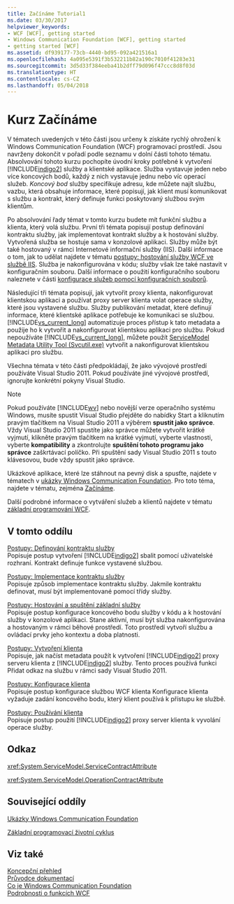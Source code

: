 ```yaml
---
title: Začínáme Tutorial1
ms.date: 03/30/2017
helpviewer_keywords:
- WCF [WCF], getting started
- Windows Communication Foundation [WCF], getting started
- getting started [WCF]
ms.assetid: df939177-73cb-4440-bd95-092a421516a1
ms.openlocfilehash: 4a095e5391f3b532211b82a190c7010f41283e31
ms.sourcegitcommit: 3d5d33f384eeba41b2dff79d096f47ccc8d8f03d
ms.translationtype: HT
ms.contentlocale: cs-CZ
ms.lasthandoff: 05/04/2018
---
```

# <a name="getting-started-tutorial"></a>Kurz Začínáme
V tématech uvedených v této části jsou určeny k získáte rychlý ohrožení k Windows Communication Foundation (WCF) programovací prostředí. Jsou navrženy dokončit v pořadí podle seznamu v dolní části tohoto tématu. Absolvování tohoto kurzu pochopíte úvodní kroky potřebné k vytvoření [!INCLUDE[indigo2](../../../includes/indigo2-md.md)] služby a klientské aplikace. Služba vystavuje jeden nebo více koncových bodů, každý z nich vystavuje jednu nebo víc operací služeb. *Koncový bod* služby specifikuje adresu, kde můžete najít službu, vazbu, která obsahuje informace, které popisují, jak klient musí komunikovat s službu a kontrakt, který definuje funkci poskytovaný službou svým klientům.  
  
 Po absolvování řady témat v tomto kurzu budete mít funkční službu a klienta, který volá službu. První tři témata popisují postup definování kontraktu služby, jak implementovat kontrakt služby a k hostování služby. Vytvořená služba se hostuje sama v konzolové aplikaci. Služby může být také hostovaný v rámci Internetové informační služby (IIS). Další informace o tom, jak to udělat najdete v tématu [postupy: hostování služby WCF ve službě IIS](../../../docs/framework/wcf/feature-details/how-to-host-a-wcf-service-in-iis.md). Služba je nakonfigurována v kódu; služby však lze také nastavit v konfiguračním souboru. Další informace o použití konfiguračního souboru naleznete v části [konfigurace služeb pomocí konfiguračních souborů](../../../docs/framework/wcf/configuring-services-using-configuration-files.md).  
  
 Následující tři témata popisují, jak vytvořit proxy klienta, nakonfigurovat klientskou aplikaci a používat proxy server klienta volat operace služby, které jsou vystavené službu. Služby publikování metadat, které definují informace, které klientské aplikace potřebuje ke komunikaci se službou. [!INCLUDE[vs_current_long](../../../includes/vs-current-long-md.md)] automatizuje proces přístup k tato metadata a použije ho k vytvořit a nakonfigurovat klientskou aplikaci pro službu. Pokud nepoužíváte [!INCLUDE[vs_current_long](../../../includes/vs-current-long-md.md)], můžete použít [ServiceModel Metadata Utility Tool (Svcutil.exe)](../../../docs/framework/wcf/servicemodel-metadata-utility-tool-svcutil-exe.md) vytvořit a nakonfigurovat klientskou aplikaci pro službu.  
  
 Všechna témata v této části předpokládají, že jako vývojové prostředí používáte Visual Studio 2011. Pokud používáte jiné vývojové prostředí, ignorujte konkrétní pokyny Visual Studio.  
  
> [!NOTE]
>  Pokud používáte [!INCLUDE[wv](../../../includes/wv-md.md)] nebo novější verze operačního systému Windows, musíte spustit Visual Studio přejděte do nabídky Start a kliknutím pravým tlačítkem na Visual Studio 2011 a výběrem **spustit jako správce**. Vždy Visual Studio 2011 spustíte jako správce můžete vytvořit krátké vyjmutí, klikněte pravým tlačítkem na krátké vyjmutí, vyberte vlastnosti, vyberte **kompatibility** a zkontrolujte **spuštění tohoto programu jako správce** zaškrtávací políčko. Při spuštění sady Visual Studio 2011 s touto klávesovou, bude vždy spustit jako správce.  
  
 Ukázkové aplikace, které lze stáhnout na pevný disk a spusťte, najdete v tématech v [ukázky Windows Communication Foundation](http://msdn.microsoft.com/library/8ec9d192-5d81-4f64-bfd3-90c5e5858c91). Pro toto téma, najdete v tématu, zejména [Začínáme](../../../docs/framework/wcf/samples/getting-started-sample.md).  
  
 Další podrobné informace o vytváření služeb a klientů najdete v tématu [základní programování WCF](../../../docs/framework/wcf/basic-wcf-programming.md).  
  
## <a name="in-this-section"></a>V tomto oddílu  
 [Postupy: Definování kontraktu služby](../../../docs/framework/wcf/how-to-define-a-wcf-service-contract.md)  
 Popisuje postup vytvoření [!INCLUDE[indigo2](../../../includes/indigo2-md.md)] sbalit pomocí uživatelské rozhraní. Kontrakt definuje funkce vystavené službou.  
  
 [Postupy: Implementace kontraktu služby](../../../docs/framework/wcf/how-to-implement-a-wcf-contract.md)  
 Popisuje způsob implementace kontraktu služby. Jakmile kontraktu definovat, musí být implementované pomocí třídy služby.  
  
 [Postupy: Hostování a spuštění základní služby](../../../docs/framework/wcf/how-to-host-and-run-a-basic-wcf-service.md)  
 Popisuje postup konfigurace koncového bodu služby v kódu a k hostování služby v konzolové aplikaci. Stane aktivní, musí být služba nakonfigurována a hostovaným v rámci běhové prostředí. Toto prostředí vytvoří službu a ovládací prvky jeho kontextu a doba platnosti.  
  
 [Postupy: Vytvoření klienta](../../../docs/framework/wcf/how-to-create-a-wcf-client.md)  
 Popisuje, jak načíst metadata použít k vytvoření [!INCLUDE[indigo2](../../../includes/indigo2-md.md)] proxy serveru klienta z [!INCLUDE[indigo2](../../../includes/indigo2-md.md)] služby. Tento proces používá funkci Přidat odkaz na službu v rámci sady Visual Studio 2011.  
  
 [Postupy: Konfigurace klienta](../../../docs/framework/wcf/how-to-configure-a-basic-wcf-client.md)  
 Popisuje postup konfigurace službou WCF klienta Konfigurace klienta vyžaduje zadání koncového bodu, který klient používá k přístupu ke službě.  
  
 [Postupy: Používání klienta](../../../docs/framework/wcf/how-to-use-a-wcf-client.md)  
 Popisuje postup použití [!INCLUDE[indigo2](../../../includes/indigo2-md.md)] proxy server klienta k vyvolání operace služby.  
  
## <a name="reference"></a>Odkaz  
 <xref:System.ServiceModel.ServiceContractAttribute>  
  
 <xref:System.ServiceModel.OperationContractAttribute>  
  
## <a name="related-sections"></a>Související oddíly  
 [Ukázky Windows Communication Foundation](http://msdn.microsoft.com/library/8ec9d192-5d81-4f64-bfd3-90c5e5858c91)  
  
 [Základní programovací životní cyklus](../../../docs/framework/wcf/basic-programming-lifecycle.md)  
  
## <a name="see-also"></a>Viz také  
 [Koncepční přehled](../../../docs/framework/wcf/conceptual-overview.md)  
 [Průvodce dokumentací](../../../docs/framework/wcf/guide-to-the-documentation.md)  
 [Co je Windows Communication Foundation](../../../docs/framework/wcf/whats-wcf.md)  
 [Podrobnosti o funkcích WCF](../../../docs/framework/wcf/feature-details/index.md)
